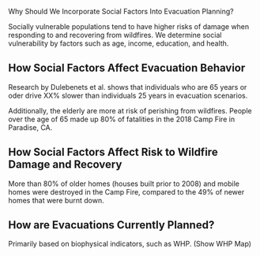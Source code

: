 <html>

<h>Why Should We Incorporate Social Factors Into Evacuation Planning?</h>

Socially vulnerable populations tend to have higher risks of damage when responding to and recovering from wildfires. We determine social vulnerability by factors such as age, income, education, and health.

<h2>How Social Factors Affect Evacuation Behavior</h2>

Research by Dulebenets et al. shows that individuals who are 65 years or oder drive XX% slower than individuals 25 years in evacuation scenarios.

Additionally, the elderly are more at risk of perishing from wildfires. People over the age of 65 made up 80% of fatalities in the 2018 Camp Fire in Paradise, CA.

<h2>How Social Factors Affect Risk to Wildfire Damage and Recovery</h2>

More than 80% of older homes (houses built prior to 2008) and mobile homes were destroyed in the Camp Fire, compared to the 49% of newer homes that were burnt down.

<h2>How are Evacuations Currently Planned?</h2>

Primarily based on biophysical indicators, such as WHP. (Show WHP Map)

</html>



